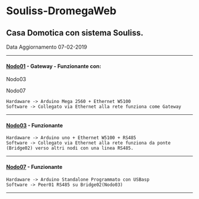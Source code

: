 # Souliss-DromegaWeb

## Casa Domotica con sistema Souliss.

Data Aggiornamento
07-02-2019

---

#### [Nodo01](https://github.com/dromegaweb/Souliss-DromegaWeb/blob/master/Nodo01_GatewayEth/Nodo01_GatewayEth.ino) - Gateway - Funzionante con:

Nodo03

Nodo07

	Hardaware -> Arduino Mega 2560 + Ethernet W5100
	Software -> Collegato via Ethernet alla rete funziona come Gateway

---

#### [Nodo03](https://github.com/dromegaweb/Souliss-DromegaWeb/blob/master/Nodo03_Eth_RS485Bridge02_W5100/Nodo03_Eth_RS485Bridge02_W5100.ino) - Funzionante 

	Hardaware -> Arduino uno + Ethernet W5100 + RS485
	Software -> Collegato via Ethernet alla rete funziona da ponte (Bridge02) verso altri nodi con una linea RS485.

---

#### [Nodo07](https://github.com/dromegaweb/Souliss-DromegaWeb/blob/master/Nodo07_RS485Peer02Br02-Giardino/Nodo07_RS485Peer02Br02-Giardino.ino) - Funzionante

	Hardaware -> Arduino Standalone Programmato con USBasp
	Software -> Peer01 RS485 su Bridge02(Nodo03)
---
